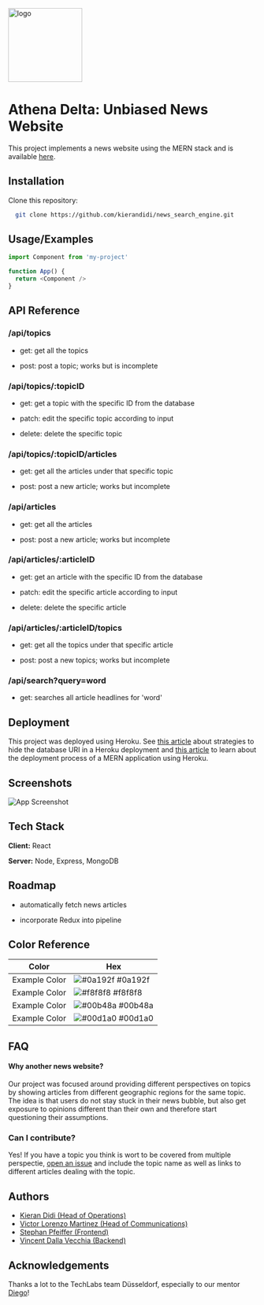 <img src="https://github.com/kierandidi/news_search_engine/blob/main/root/react-app/src/components/img/athenas-delta-logo/athenas-logo-only.png" alt="logo" width="150"/>

# Athena Delta: Unbiased News Website

This project implements a news website using the MERN stack and is available [here](https://athena-delta.herokuapp.com/).


## Installation

Clone this repository:

```bash
  git clone https://github.com/kierandidi/news_search_engine.git
```
    
## Usage/Examples

```javascript
import Component from 'my-project'

function App() {
  return <Component />
}
```


## API Reference

### /api/topics
- get:
get all the topics

- post:
post a topic;
works but is incomplete

### /api/topics/:topicID
- get:
get a topic with the specific ID from the database

- patch:
edit the specific topic according to input

- delete:
delete the specific topic

### /api/topics/:topicID/articles
- get:
get all the articles under that specific topic

- post:
post a new article;
works but incomplete

### /api/articles
- get:
get all the articles

- post:
post a new article;
works but incomplete

### /api/articles/:articleID
- get:
get an article with the specific ID from the database

- patch:
edit the specific article according to input

- delete:
delete the specific article

### /api/articles/:articleID/topics
- get:
get all the topics under that specific article

- post:
post a new topics;
works but incomplete

### /api/search?query=word
- get:
searches all article headlines for 'word'


## Deployment

This project was deployed using Heroku. See [this article](https://shivanigangadharan.medium.com/accessing-mongodb-uri-from-heroku-for-mern-app-b9ce45e841a5) about strategies to hide the database URI in a Heroku deployment and [this article](https://vivek-kaushal.medium.com/deploying-a-mern-web-app-to-heroku-b12c74c8b3c4) to learn about the deployment process of a MERN application using Heroku.


## Screenshots

![App Screenshot](https://github.com/kierandidi/news_search_engine/blob/main/root/react-app/src/components/img/website_screenshot.png)


## Tech Stack

**Client:** React

**Server:** Node, Express, MongoDB


## Roadmap

- automatically fetch news articles

- incorporate Redux into pipeline

## Color Reference

| Color             | Hex                                                                |
| ----------------- | ------------------------------------------------------------------ |
| Example Color | ![#0a192f](https://via.placeholder.com/10/0a192f?text=+) #0a192f |
| Example Color | ![#f8f8f8](https://via.placeholder.com/10/f8f8f8?text=+) #f8f8f8 |
| Example Color | ![#00b48a](https://via.placeholder.com/10/00b48a?text=+) #00b48a |
| Example Color | ![#00d1a0](https://via.placeholder.com/10/00b48a?text=+) #00d1a0 |


## FAQ

#### Why another news website?

Our project was focused around providing different perspectives on topics by showing articles from different geographic regions for the same topic. The idea is that users do not stay stuck in their news bubble, but also get exposure to opinions different than their own and therefore start questioning their assumptions.

### Can I contribute?

Yes! If you have a topic you think is wort to be covered from multiple perspectie, [open an issue](https://github.com/kierandidi/news_search_engine/issues) and include the topic name as well as links to different articles dealing with the topic.


## Authors

- [Kieran Didi (Head of Operations)](https://github.com/kierandidi)
- [Victor Lorenzo Martinez (Head of Communications)](https://github.com/Victorloma)
- [Stephan Pfeiffer (Frontend)](https://github.com/Steph-The-Dev)
- [Vincent Dalla Vecchia (Backend)](https://github.com/Bleikopf)


## Acknowledgements

Thanks a lot to the TechLabs team Düsseldorf, especially to our mentor [Diego](https://github.com/barbunzel)!

